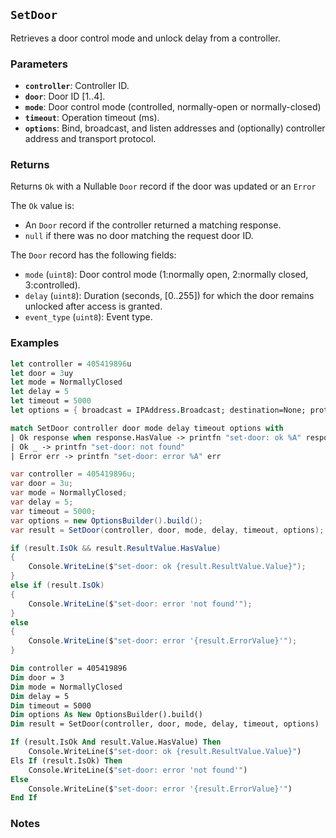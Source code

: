 ## `SetDoor`

Retrieves a door control mode and unlock delay from a controller.

### Parameters
- **`controller`**: Controller ID.
- **`door`**: Door ID [1..4].
- **`mode`**: Door control mode (controlled, normally-open or normally-closed)
- **`timeout`**: Operation timeout (ms).
- **`options`**: Bind, broadcast, and listen addresses and (optionally) controller address and transport protocol.

### Returns
Returns `Ok` with a Nullable `Door` record if the door was updated or an `Error` 

The `Ok` value is:
- An `Door` record if the controller returned a matching response.
- `null` if there was no door matching the request door ID.

The `Door` record has the following fields:
  - `mode` (`uint8`): Door control mode (1:normally open, 2:normally closed, 3:controlled).
  - `delay` (`uint8`): Duration (seconds, [0..255]) for which the door remains unlocked after access is granted.
  - `event_type` (`uint8`): Event type.


### Examples

```fsharp
let controller = 405419896u
let door = 3uy
let mode = NormallyClosed
let delay = 5
let timeout = 5000
let options = { broadcast = IPAddress.Broadcast; destination=None; protocol=None; debug = true }

match SetDoor controller door mode delay timeout options with
| Ok response when response.HasValue -> printfn "set-door: ok %A" response.Value
| Ok _ -> printfn "set-door: not found"
| Error err -> printfn "set-door: error %A" err
```

```csharp
var controller = 405419896u;
var door = 3u;
var mode = NormallyClosed;
var delay = 5;
var timeout = 5000;
var options = new OptionsBuilder().build();
var result = SetDoor(controller, door, mode, delay, timeout, options);

if (result.IsOk && result.ResultValue.HasValue)
{
    Console.WriteLine($"set-door: ok {result.ResultValue.Value}");
}
else if (result.IsOk)
{
    Console.WriteLine($"set-door: error 'not found'");
}
else
{
    Console.WriteLine($"set-door: error '{result.ErrorValue}'");
}
```

```vb
Dim controller = 405419896
Dim door = 3
Dim mode = NormallyClosed
Dim delay = 5
Dim timeout = 5000
Dim options As New OptionsBuilder().build()
Dim result = SetDoor(controller, door, mode, delay, timeout, options)

If (result.IsOk And result.Value.HasValue) Then
    Console.WriteLine($"set-door: ok {result.ResultValue.Value}")
Els If (result.IsOk) Then
    Console.WriteLine($"set-door: error 'not found'")
Else
    Console.WriteLine($"set-door: error '{result.ErrorValue}'")
End If
```

### Notes
